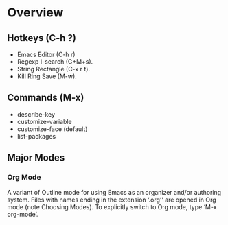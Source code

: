 # Overview

## Hotkeys (C-h ?)
* Emacs Editor (C-h r)
* Regexp I-search (C+M+s).
* String Rectangle (C-x r t).
* Kill Ring Save (M-w).

## Commands (M-x)
* describe-key
* customize-variable
* customize-face (default)
* list-packages

## Major Modes
### Org Mode
A variant of Outline mode for using Emacs as an organizer and/or authoring system. Files with names ending in the extension ‘.org’' are opened in Org mode (note Choosing Modes). To explicitly switch to Org mode, type ‘M-x org-mode’.
